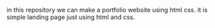 in this repository we can make a portfolio website using html css.
it is simple landing page just using html and css.
